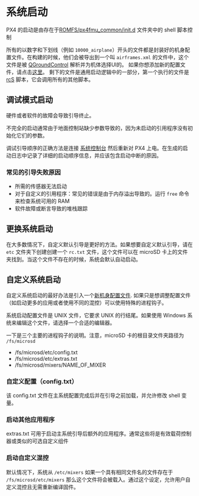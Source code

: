 # 系统启动
PX4 的启动是由存在于[ROMFS/px4fmu_common/init.d](https://github.com/PX4/Firmware/tree/master/ROMFS/px4fmu_common/init.d) 文件夹中的 shell 脚本控制

所有的以数字和下划线（例如 `10000_airplane`）开头的文件都是封装好的机身配置文件。在构建的时候，他们会被导出到一个叫 `airframes.xml` 的文件中，这个文件是被 [QGroundControl](http://qgroundcontrol.com) 解析并为机体选择UI的。 如果你想添加新的配置文件，请点击[这里](airframes-adding-a-new-frame.md)。
剩下的文件是通用启动逻辑中的一部分，第一个执行的文件是 [rcS](https://github.com/PX4/Firmware/blob/master/ROMFS/px4fmu_common/init.d/rcS) 脚本，它会调用所有的其他脚本。

## 调试模式启动

硬件或者软件的故障会导致引导终止。

<aside class="tip">
不完全的启动通常由于地面控制站缺少参数导致的，因为未启动的引用程序没有初始化它们的参数。
</aside>

调试引导顺序的正确方法是连接 [系统控制台](advanced-system-console.md) 然后重新对 PX4 上电。在生成的启动日志中记录了详细的启动顺序信息，并应该包含启动中断的原因。

### 常见的引导失败原因

  * 所需的传感器无法启动
  * 对于自定义的引用程序：常见的错误是由于内存溢出导致的。运行 `free` 命令来检查系统可用的 RAM 
  * 软件故障或断言导致的堆栈跟踪
 
## 更换系统启动

在大多数情况下，自定义默认引导是更好的方法。如果想要自定义默认引导，请在 `etc` 文件夹下创建创建一个 `rc.txt` 文件，这个文件可以在 microSD 卡上的文件夹找到。当这个文件不存在的时候，系统会默认自动启动。

## 自定义系统启动

自定义系统启动的最好办法是引入一个[新机身配置文件](airframes-adding-a-new-frame.md). 如果只是想调整配置文件（如启动更多的应用或者使用不同的混控）可以使用特殊的进程钩子。
<aside class="caution">
系统启动配置文件是 UNIX 文件，它要求 UNIX 的行结尾。如果使用 Windows 系统来编辑这个文件，请选择一个合适的编辑器。 
</aside>

一下是三个主要的进程钩子的说明。注意，microSD 卡的根目录文件夹路径为 `/fs/microsd`

  * /fs/microsd/etc/config.txt
  * /fs/microsd/etc/extras.txt
  * /fs/microsd/mixers/NAME_OF_MIXER

### 自定义配置（config.txt）

该 config.txt 文件在主系统配置完成后并在引导之前加载，并允许修改 shell 变量。

### 启动其他应用程序

extras.txt 可用于启动主系统引导后额外的应用程序。通常这些将是有效载荷控制器或类似的可选自定义组件
### 启动自定义混控

默认情况下，系统从  `/etc/mixers`  如果一个具有相同文件名的文件存在于  `/fs/microsd/etc/mixers`  那么这个文件将会被载入。通过这个设定，允许用户自定义混控且无需重新编译固件。